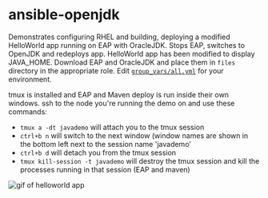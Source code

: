 # ansible-openjdk

Demonstrates configuring RHEL and building, deploying a modified HelloWorld app running on EAP with OracleJDK. Stops EAP, switches to OpenJDK and redeploys app. HelloWorld app has been modified to display JAVA_HOME. Download EAP and OracleJDK and place them in `files` directory in the appropriate role. Edit [`group_vars/all.yml`](https://github.com/cloin/ansible-openjdk/blob/master/group_vars/all.yml) for your environment. 

tmux is installed and EAP and Maven deploy is run inside their own windows. ssh to the node you're running the demo on and use these commands:

- `tmux a -dt javademo` will attach you to the tmux session
- `ctrl+b n` will switch to the next window (window names are shown in the bottom left next to the session name 'javademo'
- `ctrl+b d` will detach you from the tmux session
- `tmux kill-session -t javademo` will destroy the tmux session and kill the processes running in that session (EAP and maven)

![gif of helloworld app](https://github.com/cloin/ansible-openjdk/blob/master/openjdk.gif?raw=true)

